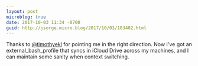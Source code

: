 ```yaml
---
layout: post
microblog: true
date: 2017-10-03 11:34 -0700
guid: http://jsorge.micro.blog/2017/10/03/183402.html
---
```

Thanks to [@timothyekl](https://twitter.com/timothyekl/status/915279780899037189) for pointing me in the right direction. Now I've got an external_bash_profile that syncs in iCloud Drive across my machines, and I can maintain some sanity when context switching.
